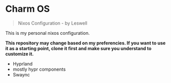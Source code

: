 # Charm OS
>Nixos Configuration - by Leswell

This is my personal nixos configuration.

**This repository may change based on my preferencies. If you want to use it as a starting point, clone it first and make sure you understand to customize it.**

- Hyprland
- mostly hypr components
- Swaync
